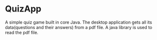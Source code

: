 # QuizApp
A simple quiz game built in core Java. The desktop application gets all its data(questions and their answers) from a pdf file. A java library is used to read the pdf file.
